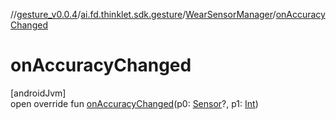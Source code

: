 //[gesture_v0.0.4](../../../index.md)/[ai.fd.thinklet.sdk.gesture](../index.md)/[WearSensorManager](index.md)/[onAccuracyChanged](on-accuracy-changed.md)

# onAccuracyChanged

[androidJvm]\
open override fun [onAccuracyChanged](on-accuracy-changed.md)(p0: [Sensor](https://developer.android.com/reference/kotlin/android/hardware/Sensor.html)?, p1: [Int](https://kotlinlang.org/api/latest/jvm/stdlib/kotlin/-int/index.html))
